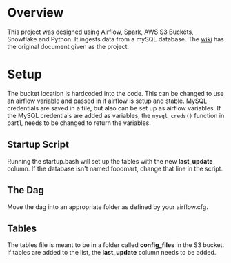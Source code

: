 ﻿# Overview
This project was designed using Airflow, Spark, AWS S3 Buckets, Snowflake and Python. It ingests data from a mySQL database. The [wiki](https://github.com/RCS-Training-12-18/Retail-Case-Study/wiki) has the original document given as the project. 
# Setup
The bucket location is hardcoded into the code. This can be changed to use an airflow variable and passed in if airflow is setup and stable. MySQL credentials are saved in a file, but also can be set up as airflow variables. If the MySQL credentials are added as variables, the `mysql_creds()` function in part1, needs to be changed to return the variables. 
## Startup Script
Running the startup.bash will set up the tables with the new **last_update** column. If the database isn't named foodmart, change that line in the script.
## The Dag
Move the dag into an appropriate folder as defined by your airflow.cfg. 
## Tables
The tables file is meant to be in a folder called **config_files** in the S3 bucket. If tables are added to the list, the **last_update** column needs to be added.